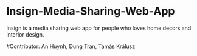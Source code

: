 # Insign-Media-Sharing-Web-App
Insign is a media sharing web app for people who loves home decors and interior design.

#Contributor:
An Huynh, Dung Tran, Tamás Králusz 
